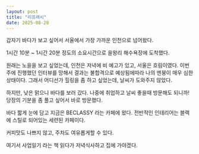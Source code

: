 ```yaml
---
layout: post
title: "리프래시"
date: 2025-08-28
---
```


갑자기 바다가 보고 싶어서 서울에서 가장 가까운 인천으로 넘어왔다.

1시간 10분 ~ 1시간 20분 정도의 소요시간으로 을왕리 해수욕장에 도착했다.

원래는 노을을 보고 싶었는데, 인천은 저녁에 비 예고가 있고, 서울은 흐림이였다.
이번 주에 진행했던 인터뷰를 망해서 결과는 불합격으로 예상됨에따라 나의 멘붕이 매우 심한 상태이다.
그래서 어디선가 힐링을 좀 하고 싶었는데, 날씨가 도와주지 않았다.

하지만, 낮은 맑으니 바다를 보러 갔다. 나중에 취업하고 날씨 좋을때 방문해도 되니까!
당장의 기분을 좀 풀고 싶어서 바로 방문했다.

바다 짧게 눈에 담고 지금은 BECLASSY 라는 카페에 왔다.
전반적인 인테리어는 블랙에 스틸로 되어있는 세련된 카페이다.

커피맛도 나쁘지 않고, 주차도 여유롭게할 수 있다.

여기서 사업일기 라는 책 읽다가 저녁식사하고 집에 가야겠다.

